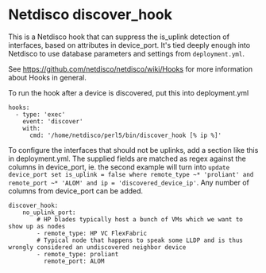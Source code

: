 # Netdisco discover_hook

This is a Netdisco hook that can suppress the is_uplink detection of interfaces, based on attributes in device_port. It's tied deeply enough into Netdisco to use database parameters and settings from `deployment.yml`.

See https://github.com/netdisco/netdisco/wiki/Hooks for more information about Hooks in general.

To run the hook after a device is discovered, put this into deployment.yml

    hooks:
      - type: 'exec'
        event: 'discover'
        with:
          cmd: '/home/netdisco/perl5/bin/discover_hook [% ip %]'

To configure the interfaces that should not be uplinks, add a section like this in deployment.yml. The supplied fields are matched as regex against the columns in device_port,  ie. the second example will turn into `update device_port set is_uplink = false where remote_type ~* 'proliant' and remote_port ~* 'ALOM' and ip = 'discovered_device_ip'`. Any number of columns from device_port can be added. 

    discover_hook:
        no_uplink_port:
            # HP blades typically host a bunch of VMs which we want to show up as nodes
            - remote_type: HP VC FlexFabric
            # Typical node that happens to speak some LLDP and is thus wrongly considered an undiscovered neighbor device
            - remote_type: proliant
              remote_port: ALOM
